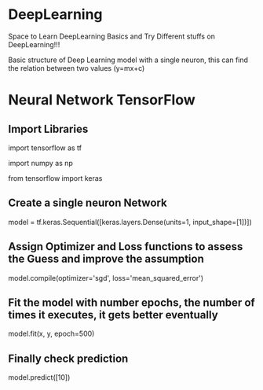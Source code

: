 # DeepLearning
Space to Learn DeepLearning Basics and Try Different stuffs on DeepLearning!!!

Basic structure of Deep Learning model with a single neuron, this can find the relation between two values (y=mx+c)


# Neural Network TensorFlow
## Import Libraries 
import tensorflow as tf

import numpy as np

from tensorflow import keras

## Create a single neuron Network
 model = tf.keras.Sequential([keras.layers.Dense(units=1, input_shape=[1])])
 
## Assign Optimizer and Loss functions to assess the Guess and improve the assumption
model.compile(optimizer='sgd', loss='mean_squared_error')

## Fit the model with number epochs, the number of times it executes, it gets better eventually
model.fit(x, y, epoch=500)

## Finally check prediction
model.predict([10])
